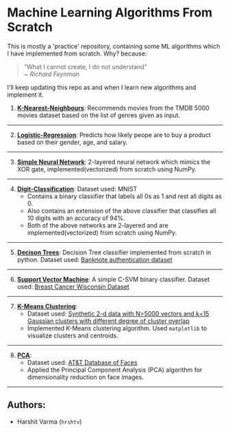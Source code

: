 # Machine Learning Algorithms From Scratch

This is mostly a 'practice' repository, containing some ML algorithms which I have implemented from scratch. Why? because:

> “What I cannot create, I do not understand”  
    ~ *<cite>Richard Feynman</cite>*

I'll keep updating this repo as and when I learn new algorithms and implement it.  

1. [**K-Nearest-Neighbours**](K-Nearest-Neighbours): Recommends movies from the TMDB 5000 movies dataset based on the list of genres given as input.
---
2. [**Logistic-Regression**](Logistic-Regression): Predicts how likely peope are to buy a product based on their gender, age, and salary.
---
3. [**Simple Neural Network**](Simple-Neural-Network): 2-layered neural network which mimics the XOR gate, implemented(vectorized) from scratch using NumPy.
---
4. [**Digit-Classification**](Digit-Classification): Dataset used: MNIST  
    - Contains a binary classifier that labels all 0s as 1 and rest all digits as 0.
    - Also contains an extension of the above classifier that classifies all 10 digits with an accuracy of 94%.
    - Both of the above networks are 2-layered and are implemented(vectorized) from scratch using NumPy.
---
5. [**Decison Trees**](Decision-Trees): Decision Tree classifier implemented from scratch in python. Dataset used: [Banknote authentication dataset](http://archive.ics.uci.edu/ml/datasets/banknote+authentication)
---
6. [**Support Vector Machine**](SVM): A simple C-SVM binary classifier. Dataset used: [Breast Cancer Wisconsin Dataset](https://www.kaggle.com/uciml/breast-cancer-wisconsin-data)
---
7. [**K-Means Clustering**](K-Means-Clustering): 
	- Dataset used: [Synthetic 2-d data with N=5000 vectors and k=15 Gaussian clusters with different degree of cluster overlap](http://cs.joensuu.fi/sipu/datasets/)
	- Implemented K-Means clustering algorithm. Used `matplotlib` to visualize clusters and centroids.  
---
8. [**PCA**](PCA):
	- Dataset used: [AT&T Database of Faces](https://www.kaggle.com/kasikrit/att-database-of-faces)
	- Applied the Principal Component Analysis (PCA) algorithm for dimensionality reduction on face images.

---

## Authors:

- Harshit Varma (`hrshtv`)